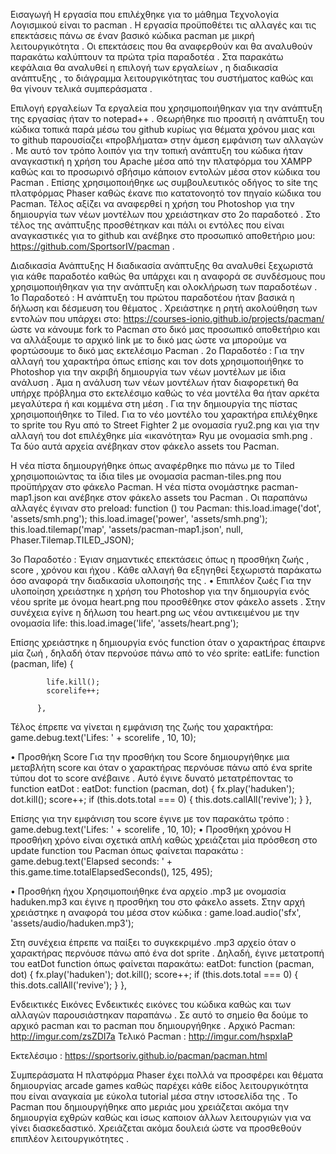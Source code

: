 
Εισαγωγή
Η εργασία που επιλέχθηκε για το μάθημα Τεχνολογία Λογισμικού είναι το pacman . Η εργασία προϋποθέτει τις αλλαγές και τις επεκτάσεις πάνω σε έναν βασικό κώδικα pacman με μικρή λειτουργικότητα . Οι επεκτάσεις που θα αναφερθούν και θα αναλυθούν παρακάτω καλύπτουν τα πρώτα τρία παραδοτέα . Στα παρακάτω κεφάλαια θα αναλυθεί η επιλογή των εργαλείων  , η διαδικασία ανάπτυξης , το διάγραμμα λειτουργικότητας του συστήματος καθώς και θα γίνουν τελικά συμπεράσματα . 

Επιλογή εργαλείων 
Τα εργαλεία που χρησιμοποιήθηκαν για την ανάπτυξη της εργασίας ήταν το notepad++ . Θεωρήθηκε πιο προσιτή η ανάπτυξη του κώδικα τοπικά παρά μέσω του github κυρίως για θέματα χρόνου μιας και το github παρουσίαζει «προβλήματα» στην άμεση εμφάνιση των αλλαγών . 
Με αυτό τον τρόπο λοιπόν για την τοπική ανάπτυξη του κώδικα ήταν αναγκαστική η χρήση του Apache μέσα από την πλατφόρμα του XAMPP καθώς και το προσωρινό σβήσιμο κάποιον εντολών μέσα στον κώδικα του Pacman . Επίσης χρησιμοποιήθηκε ως συμβουλευτικός οδήγος το site της πλατφόρμας Phaser καθώς έκανε πιο κατατονοητό τον πηγαίο κώδικα του Pacman. Τέλος αξίζει να αναφερθεί η χρήση του Photoshop για την δημιουργία των νέων μοντέλων που χρειάστηκαν στο 2ο παραδοτεό .
Στο τέλος της ανάπτυξης προσθέτηκαν και πάλι οι εντόλες που είναι αναγκαστικές για το github και ανέβηκε στο προσωπικό αποθετήριο μου:  https://github.com/SportsorIV/pacman . 

Διαδικασία Ανάπτυξης 
Η διαδικασία ανάπτυξης θα αναλυθεί ξεχωριστά για κάθε παραδοτέο καθώς θα υπάρχει και η αναφορά σε συνδέσμους που χρησιμοποιήθηκαν για την ανάπτυξη και ολοκλήρωση των παραδοτέων . 
1ο Παραδοτεό :
Η ανάπτυξη του πρώτου παραδοτέου ήταν βασικά η δήλωση και δέσμευση του θέματος . Χρειάστηκε η ρητή ακολούθηση των εντολών που υπάρχει στο: https://courses-ionio.github.io/projects/pacman/  ώστε να κάνουμε fork το Pacman στο δικό μας προσωπικό αποθετήριο και να αλλάξουμε το αρχικό link με το δικό μας ώστε να μπορούμε να φορτώσουμε το δικό μας εκτελέσιμο Pacman .
2ο Παραδοτέο :
Για την αλλαγή του χαρακτήρα όπως επίσης και τον dots χρησιμοποιήθηκε το Photoshop για την ακριβή δημιουργία των νέων μοντέλων με ίδια ανάλυση . Άμα η ανάλυση των νέων μοντέλων ήταν διαφορετική θα υπήρχε πρόβλημα στο εκτελέσιμο καθώς το νέα μοντέλα θα ήταν αρκέτα μεγαλύτερα ή και κομμένα στη μέση . Για την δημιουργία της πίστας χρησιμοποιήθηκε το Tiled.
Για το νέο μοντέλο του χαρακτήρα επιλέχθηκε το sprite του Ryu από το Street Fighter 2 με ονομασία ryu2.png και για την αλλαγή του dot επιλέχθηκε μία «ικανότητα» Ryu με ονομασία smh.png . Τα δύο αυτά αρχεία ανέβηκαν στον φάκελο assets του Pacman.
 
Η νέα πίστα δημιουργήθηκε όπως αναφέρθηκε πιο πάνω με το Tiled χρησιμοποιώντας τα ίδια tiles με ονομασία pacman-tiles.png που προϋπήρχαν στο φάκελο Pacman. H νέα πίστα ονομάστηκε pacman-map1.json και ανέβηκε στον φάκελο assets του Pacman . 
Οι παραπάνω αλλαγές έγιναν στο  preload: function ()  του Pacman:
 this.load.image('dot', 'assets/smh.png');
 this.load.image('power', 'assets/smh.png');
 this.load.tilemap('map', 'assets/pacman-map1.json', null, Phaser.Tilemap.TILED_JSON);

3ο Παραδοτέο :
Έγιαν σημαντικές επεκτάσεις όπως η προσθήκη ζωής , score , χρόνου και ήχου . Κάθε αλλαγή θα εξηγηθεί ξεχωριστά παράκατω όσο αναφορά την διαδικασία υλοποιησής της .
•	Επιπλέον ζωές 
Για την υλοποίηση χρειάστηκε η χρήση του Photoshop για την δημιουργία ενός νέου sprite με όνομα heart.png που προσθέθηκε στον φάκελο assets . Στην συνέχεια εγίνε η δήλωση του heart.png ως νέου αντικειμένου με την ονομασία life:
this.load.image('life', 'assets/heart.png');
 
Eπίσης χρειάστηκε η δημιουργία ενός function όταν ο χαρακτήρας έπαιρνε μία ζωή , δηλαδή όταν περνούσε πάνω από το νέο sprite:
eatLife: function (pacman, life) {
            
            life.kill();
            scorelife++;
			
          },

Τέλος έπρεπε να γίνεται η εμφάνιση της ζωής του χαρακτήρα:
game.debug.text('Lifes: ' + scorelife , 10, 10);

 
•	Προσθήκη Score 
Για την προσθήκη του Score δημιουργήθηκε μια μεταβλήτη score και όταν ο χαρακτήρας περνόυσε πάνω από ένα sprite τύπου dot το score ανέβαινε . Αυτό έγινε δυνατό μετατρέποντας το function eatDot :
 eatDot: function (pacman, dot) {
            fx.play('haduken');
            dot.kill();
            score++;
            if (this.dots.total === 0)
            {
                this.dots.callAll('revive');
            }
        },
 
Επίσης για την εμφάνιση του score έγινε με τον παρακάτω τρόπο :
 game.debug.text('Lifes: ' + scorelife , 10, 10);
•	Προσθήκη  χρόνου
Η προσθήκη χρόνο είναι σχετικά απλή καθώς χρειάζεται μία πρόσθεση στο update function του Pacman όπως φαίνεται παρακάτω : 
 game.debug.text('Elapsed seconds: ' + this.game.time.totalElapsedSeconds(), 125, 495);
 
•	Προσθήκη ήχου
Χρησιμοποιήθηκε ένα αρχείο .mp3 με ονομασία haduken.mp3 και έγινε η προσθήκη του στο φάκελο assets. Στην αρχή χρειάστηκε η αναφορά του μέσα στον κώδικα :
 game.load.audio('sfx', 'assets/audio/haduken.mp3');
 
Στη συνέχεια έπρεπε να παίξει το συγκεκριμένο .mp3 αρχείο όταν ο χαρακτήρας περνόυσε πάνω από ένα dot sprite . Δηλαδή, έγινε μετατροπή του eatDot function όπως φαίνεται παρακάτω:
eatDot: function (pacman, dot) {
            fx.play('haduken');
            dot.kill();
            score++;
            if (this.dots.total === 0)
            {
                this.dots.callAll('revive');
            }
        },

Eνδεικτικές Eικόνες
Ενδεικτικές εικόνες του κώδικα καθώς και των αλλαγών παρουσιάστηκαν παραπάνω . Σε αυτό το σημείο θα δούμε το αρχικό pacman και το pacman που δημιουργήθηκε . 
Αρχικό Pacman: http://imgur.com/zsZDI7a
Τελικό Pacman : http://imgur.com/hspxIaP
 
Εκτελέσιμο : https://sportsoriv.github.io/pacman/pacman.html

Συμπεράσματα 
Η πλατφόρμα Phaser έχει πολλά να προσφέρει και θέματα δημιουργίας arcade games καθώς παρέχει κάθε είδος λειτουργικότητα που είναι αναγκαία με εύκολα tutorial μέσα στην ιστοσελίδα της . Το Pacman που δημιουργήθηκε απο μεριάς μου χρειάζεται ακόμα την δημιουργία εχθρών καθώς και ίσως καποιον άλλων λειτουργιών για να γίνει διασκεδαστικό. Χρειάζεται ακόμα δουλειά ώστε να προσθεθούν επιπλέον λειτουργικότητες . 
